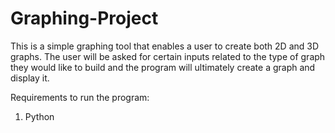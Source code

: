 # Graphing-Project
This is a simple graphing tool that enables a user to create both 2D and 3D graphs. The user will be asked for certain inputs related to the type of graph they would like to build and the program will ultimately create a graph and display it. 

Requirements to run the program:
  1) Python
